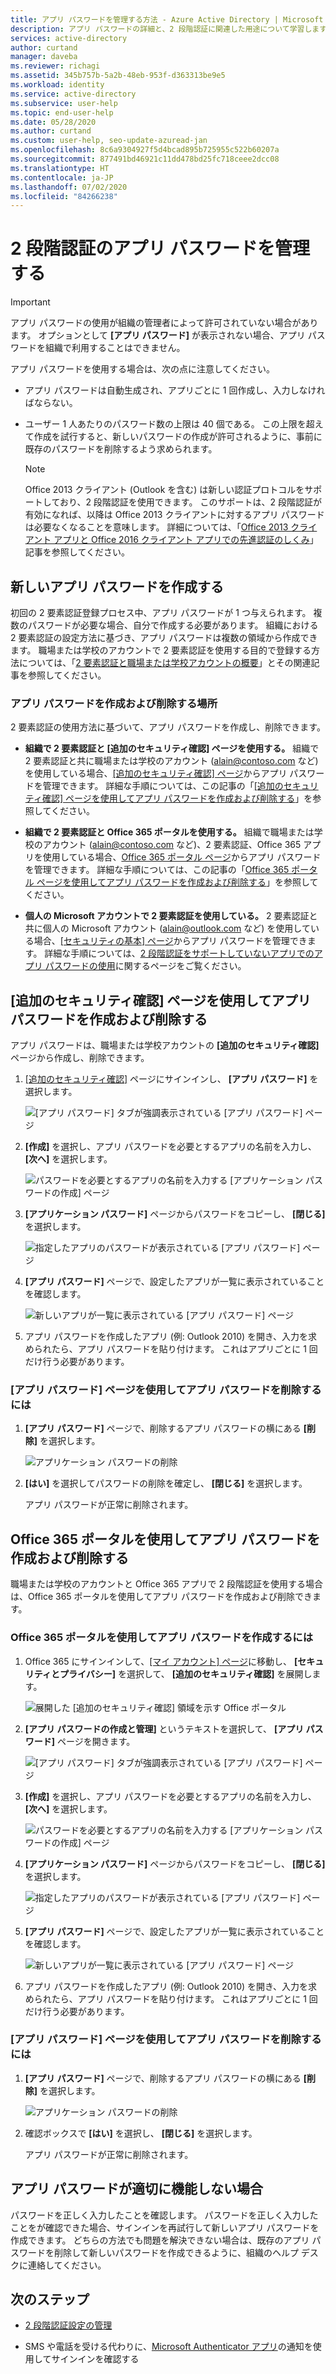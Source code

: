 ```yaml
---
title: アプリ パスワードを管理する方法 - Azure Active Directory | Microsoft Docs
description: アプリ パスワードの詳細と、2 段階認証に関連した用途について学習します。
services: active-directory
author: curtand
manager: daveba
ms.reviewer: richagi
ms.assetid: 345b757b-5a2b-48eb-953f-d363313be9e5
ms.workload: identity
ms.service: active-directory
ms.subservice: user-help
ms.topic: end-user-help
ms.date: 05/28/2020
ms.author: curtand
ms.custom: user-help, seo-update-azuread-jan
ms.openlocfilehash: 8c6a9304927f5d4bcad895b725955c522b60207a
ms.sourcegitcommit: 877491bd46921c11dd478bd25fc718ceee2dcc08
ms.translationtype: HT
ms.contentlocale: ja-JP
ms.lasthandoff: 07/02/2020
ms.locfileid: "84266238"
---
```

# <a name="manage-app-passwords-for-two-step-verification"></a>2 段階認証のアプリ パスワードを管理する

>[!Important]
>アプリ パスワードの使用が組織の管理者によって許可されていない場合があります。 オプションとして **[アプリ パスワード]** が表示されない場合、アプリ パスワードを組織で利用することはできません。

アプリ パスワードを使用する場合は、次の点に注意してください。

- アプリ パスワードは自動生成され、アプリごとに 1 回作成し、入力しなければならない。

- ユーザー 1 人あたりのパスワード数の上限は 40 個である。 この上限を超えて作成を試行すると、新しいパスワードの作成が許可されるように、事前に既存のパスワードを削除するよう求められます。

    >[!Note]
    >Office 2013 クライアント (Outlook を含む) は新しい認証プロトコルをサポートしており、2 段階認証を使用できます。 このサポートは、2 段階認証が有効になれば、以降は Office 2013 クライアントに対するアプリ パスワードは必要なくなることを意味します。 詳細については、「[Office 2013 クライアント アプリと Office 2016 クライアント アプリでの先進認証のしくみ](https://support.office.com/article/how-modern-authentication-works-for-office-2013-and-office-2016-client-apps-e4c45989-4b1a-462e-a81b-2a13191cf517)」記事を参照してください。

## <a name="create-new-app-passwords"></a>新しいアプリ パスワードを作成する

初回の 2 要素認証登録プロセス中、アプリ パスワードが 1 つ与えられます。 複数のパスワードが必要な場合、自分で作成する必要があります。 組織における 2 要素認証の設定方法に基づき、アプリ パスワードは複数の領域から作成できます。 職場または学校のアカウントで 2 要素認証を使用する目的で登録する方法については、「[2 要素認証と職場または学校アカウントの概要](multi-factor-authentication-end-user-first-time.md)」とその関連記事を参照してください。

### <a name="where-to-create-and-delete-your-app-passwords"></a>アプリ パスワードを作成および削除する場所

2 要素認証の使用方法に基づいて、アプリ パスワードを作成し、削除できます。

- **組織で 2 要素認証と [追加のセキュリティ確認] ページを使用する。** 組織で 2 要素認証と共に職場または学校のアカウント (alain@contoso.com など) を使用している場合、[[追加のセキュリティ確認] ページ](https://account.activedirectory.windowsazure.com/Proofup.aspx)からアプリ パスワードを管理できます。 詳細な手順については、この記事の「[[追加のセキュリティ確認] ページを使用してアプリ パスワードを作成および削除する](#create-and-delete-app-passwords-from-the-additional-security-verification-page)」を参照してください。

- **組織で 2 要素認証と Office 365 ポータルを使用する。** 組織で職場または学校のアカウント (alain@contoso.com など)、2 要素認証、Office 365 アプリを使用している場合、[Office 365 ポータル ページ](https://www.office.com)からアプリ パスワードを管理できます。 詳細な手順については、この記事の「[Office 365 ポータル ページを使用してアプリ パスワードを作成および削除する](#create-and-delete-app-passwords-using-the-office-365-portal)」を参照してください。

- **個人の Microsoft アカウントで 2 要素認証を使用している。** 2 要素認証と共に個人の Microsoft アカウント (alain@outlook.com など) を使用している場合、[[セキュリティの基本] ページ](https://account.microsoft.com/security/)からアプリ パスワードを管理できます。 詳細な手順については、[2 段階認証をサポートしていないアプリでのアプリ パスワードの使用](https://support.microsoft.com/help/12409/microsoft-account-app-passwords-and-two-step-verification)に関するページをご覧ください。

## <a name="create-and-delete-app-passwords-from-the-additional-security-verification-page"></a>[追加のセキュリティ確認] ページを使用してアプリ パスワードを作成および削除する

アプリ パスワードは、職場または学校アカウントの **[追加のセキュリティ確認]** ページから作成し、削除できます。

1. [[追加のセキュリティ確認]](https://account.activedirectory.windowsazure.com/Proofup.aspx) ページにサインインし、 **[アプリ パスワード]** を選択します。

    ![[アプリ パスワード] タブが強調表示されている [アプリ パスワード] ページ](media/multi-factor-authentication-end-user-app-passwords/mfa-app-passwords-page.png)

2. **[作成]** を選択し、アプリ パスワードを必要とするアプリの名前を入力し、 **[次へ]** を選択します。

    ![パスワードを必要とするアプリの名前を入力する [アプリケーション パスワードの作成] ページ](media/multi-factor-authentication-end-user-app-passwords/mfa-create-app-password-page.png)

3. **[アプリケーション パスワード]** ページからパスワードをコピーし、 **[閉じる]** を選択します。

    ![指定したアプリのパスワードが表示されている [アプリ パスワード] ページ](media/multi-factor-authentication-end-user-app-passwords/mfa-your-app-password-page.png)

4. **[アプリ パスワード]** ページで、設定したアプリが一覧に表示されていることを確認します。

     ![新しいアプリが一覧に表示されている [アプリ パスワード] ページ](media/multi-factor-authentication-end-user-app-passwords/mfa-app-passwords-page-with-new-password.png)  

5. アプリ パスワードを作成したアプリ (例: Outlook 2010) を開き、入力を求められたら、アプリ パスワードを貼り付けます。 これはアプリごとに 1 回だけ行う必要があります。

### <a name="to-delete-an-app-password-using-the-app-passwords-page"></a>[アプリ パスワード] ページを使用してアプリ パスワードを削除するには

1. **[アプリ パスワード]** ページで、削除するアプリ パスワードの横にある **[削除]** を選択します。

   ![アプリケーション パスワードの削除](media/multi-factor-authentication-end-user-app-passwords/mfa-app-passwords-page-delete.png)

2. **[はい]** を選択してパスワードの削除を確定し、 **[閉じる]** を選択します。

    アプリ パスワードが正常に削除されます。

## <a name="create-and-delete-app-passwords-using-the-office-365-portal"></a>Office 365 ポータルを使用してアプリ パスワードを作成および削除する

職場または学校のアカウントと Office 365 アプリで 2 段階認証を使用する場合は、Office 365 ポータルを使用してアプリ パスワードを作成および削除できます。

### <a name="to-create-app-passwords-using-the-office-365-portal"></a>Office 365 ポータルを使用してアプリ パスワードを作成するには

1. Office 365 にサインインして、[[マイ アカウント] ページ](https://portal.office.com)に移動し、 **[セキュリティとプライバシー]** を選択して、 **[追加のセキュリティ確認]** を展開します。

    ![展開した [追加のセキュリティ確認] 領域を示す Office ポータル](media/multi-factor-authentication-end-user-app-passwords/mfa-app-passwords-o365-my-account-page.png)

2. **[アプリ パスワードの作成と管理]** というテキストを選択して、 **[アプリ パスワード]** ページを開きます。

    ![[アプリ パスワード] タブが強調表示されている [アプリ パスワード] ページ](media/multi-factor-authentication-end-user-app-passwords/mfa-app-passwords-page.png)

3. **[作成]** を選択し、アプリ パスワードを必要とするアプリの名前を入力し、 **[次へ]** を選択します。

    ![パスワードを必要とするアプリの名前を入力する [アプリケーション パスワードの作成] ページ](media/multi-factor-authentication-end-user-app-passwords/mfa-create-app-password-page.png)

4. **[アプリケーション パスワード]** ページからパスワードをコピーし、 **[閉じる]** を選択します。

    ![指定したアプリのパスワードが表示されている [アプリ パスワード] ページ](media/multi-factor-authentication-end-user-app-passwords/mfa-your-app-password-page.png)

5. **[アプリ パスワード]** ページで、設定したアプリが一覧に表示されていることを確認します。

     ![新しいアプリが一覧に表示されている [アプリ パスワード] ページ](media/multi-factor-authentication-end-user-app-passwords/mfa-app-passwords-page-with-new-password.png)  

6. アプリ パスワードを作成したアプリ (例: Outlook 2010) を開き、入力を求められたら、アプリ パスワードを貼り付けます。 これはアプリごとに 1 回だけ行う必要があります。

### <a name="to-delete-app-passwords-using-the-app-passwords-page"></a>[アプリ パスワード] ページを使用してアプリ パスワードを削除するには

1. **[アプリ パスワード]** ページで、削除するアプリ パスワードの横にある **[削除]** を選択します。

   ![アプリケーション パスワードの削除](media/multi-factor-authentication-end-user-app-passwords/mfa-app-passwords-page-delete.png)

2. 確認ボックスで **[はい]** を選択し、 **[閉じる]** を選択します。

    アプリ パスワードが正常に削除されます。

## <a name="if-your-app-passwords-arent-working-properly"></a>アプリ パスワードが適切に機能しない場合

パスワードを正しく入力したことを確認します。 パスワードを正しく入力したことをが確認できた場合、サインインを再試行して新しいアプリ パスワードを作成できます。 どちらの方法でも問題を解決できない場合は、既存のアプリ パスワードを削除して新しいパスワードを作成できるように、組織のヘルプ デスクに連絡してください。

## <a name="next-steps"></a>次のステップ

- [2 段階認証設定の管理](multi-factor-authentication-end-user-manage-settings.md)

- SMS や電話を受ける代わりに、[Microsoft Authenticator アプリ](user-help-auth-app-download-install.md)の通知を使用してサインインを確認する
